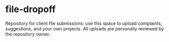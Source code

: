 # file-dropoff
Repository for client file submissions: use this space to upload complaints, suggestions, and your own projects. All uploads are personally reviewed by the repository owner.
